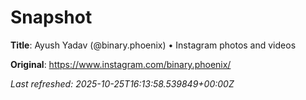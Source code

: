 # Snapshot

**Title**: Ayush Yadav (&#064;binary.phoenix) • Instagram photos and videos

**Original**: <https://www.instagram.com/binary.phoenix/>

_Last refreshed: 2025-10-25T16:13:58.539849+00:00Z_
